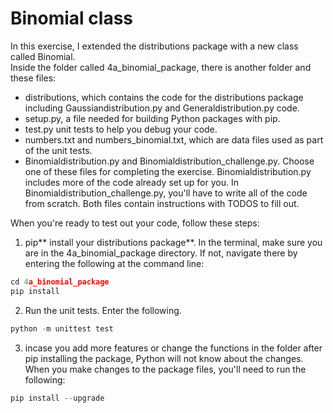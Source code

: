 # Binomial class

In this exercise, I extended the distributions package with a new class called Binomial.  
Inside the folder called 4a_binomial_package, there is another folder and these files:
* distributions, which contains the code for the distributions package including Gaussiandistribution.py and Generaldistribution.py code.
* setup.py, a file needed for building Python packages with pip.
* test.py unit tests to help you debug your code.
* numbers.txt and numbers_binomial.txt, which are data files used as part of the unit tests.
* Binomialdistribution.py and Binomialdistribution_challenge.py. Choose one of these files for completing the exercise. Binomialdistribution.py includes more of the code already set up for you. In Binomialdistribution_challenge.py, you'll have to write all of the code from scratch. Both files contain instructions with TODOS to fill out.

When you're ready to test out your code, follow these steps:
1. pip** install your distributions package**. In the terminal, make sure you are in the 4a_binomial_package directory. If not, navigate there by entering the following at the command line:
```Python
cd 4a_binomial_package
pip install
```
2. Run the unit tests. Enter the following.
```Python
python -m unittest test
```
3. incase you add more features or change the functions in the folder after pip installing the package, Python will not know about the changes. When you make changes to the package files, you'll need to run the following:
```Python
pip install --upgrade 
```
